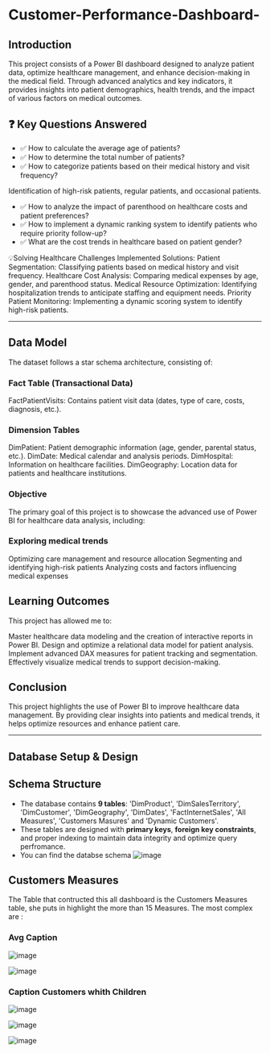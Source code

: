 # Customer-Performance-Dashboard-

## Introduction

This project consists of a Power BI dashboard designed to analyze patient data, optimize healthcare management, and enhance decision-making in the medical field. Through advanced analytics and key indicators, it provides insights into patient demographics, health trends, and the impact of various factors on medical outcomes.

## ❓ Key Questions Answered

- ✅ How to calculate the average age of patients?
- ✅ How to determine the total number of patients?
- ✅ How to categorize patients based on their medical history and visit frequency?

Identification of high-risk patients, regular patients, and occasional patients.
- ✅ How to analyze the impact of parenthood on healthcare costs and patient preferences?
- ✅ How to implement a dynamic ranking system to identify patients who require priority follow-up?
- ✅ What are the cost trends in healthcare based on patient gender?

💡Solving Healthcare Challenges
Implemented Solutions:
Patient Segmentation: Classifying patients based on medical history and visit frequency.
Healthcare Cost Analysis: Comparing medical expenses by age, gender, and parenthood status.
Medical Resource Optimization: Identifying hospitalization trends to anticipate staffing and equipment needs.
Priority Patient Monitoring: Implementing a dynamic scoring system to identify high-risk patients.

---

## Data Model
The dataset follows a star schema architecture, consisting of:

### Fact Table (Transactional Data)
FactPatientVisits: Contains patient visit data (dates, type of care, costs, diagnosis, etc.).

### Dimension Tables
DimPatient: Patient demographic information (age, gender, parental status, etc.).
DimDate: Medical calendar and analysis periods.
DimHospital: Information on healthcare facilities.
DimGeography: Location data for patients and healthcare institutions.

### Objective
The primary goal of this project is to showcase the advanced use of Power BI for healthcare data analysis, including:

### Exploring medical trends
Optimizing care management and resource allocation
Segmenting and identifying high-risk patients
Analyzing costs and factors influencing medical expenses

## Learning Outcomes
This project has allowed me to:

Master healthcare data modeling and the creation of interactive reports in Power BI.
Design and optimize a relational data model for patient analysis.
Implement advanced DAX measures for patient tracking and segmentation.
Effectively visualize medical trends to support decision-making.

## Conclusion

This project highlights the use of Power BI to improve healthcare data management. By providing clear insights into patients and medical trends, it helps optimize resources and enhance patient care.

---

## **Database Setup & Design**

## **Schema Structure**
- The database contains **9 tables**: 'DimProduct', 'DimSalesTerritory', 'DimCustomer', 'DimGeography', 'DimDates', 'FactInternetSales', 'All Measures', 'Customers Masures' and 'Dynamic Customers'.
- These tables are designed with **primary keys**, **foreign key constraints**, and proper indexing to maintain data integrity and optimize query perfromance.
- You can find the databse schema ![image](https://github.com/user-attachments/assets/34e096fa-48ff-4618-8701-feec0b90d4cc)

## Customers Measures 

The Table that contructed this all dashboard is the Customers Measures table, she puts in highlight the more than 15 Measures. The most complex are : 

### Avg Caption 
![image](https://github.com/user-attachments/assets/55d9b1e4-5cfd-4bb0-95af-2584e3dcade7)

![image](https://github.com/user-attachments/assets/95f2b6b3-e459-4f36-9ce7-f6c0aa8a2b0d)

### Caption Customers whith Children 

![image](https://github.com/user-attachments/assets/ba8cde85-a8c4-4c0d-b95f-b3e568ca129c)

![image](https://github.com/user-attachments/assets/66b2070b-eddd-4956-a61c-9ae6401c84b2)

![image](https://github.com/user-attachments/assets/51bc1761-0d51-4821-be51-363ef0de862d)



